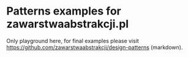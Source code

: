 # Patterns examples for zawarstwaabstrakcji.pl

Only playground here, for final examples please visit https://github.com/zawarstwaabstrakcji/design-patterns (markdown).
